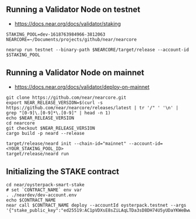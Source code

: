## Running a Validator Node on testnet
- https://docs.near.org/docs/validator/staking
```shell
STAKING_POOL=dev-1618763984966-3812063
NEARCORE=~/Documents/projects/github/near/nearcore

nearup run testnet --binary-path $NEARCORE/target/release --account-id $STAKING_POOL
```

## Running a Validator Node on mainnet
- https://docs.near.org/docs/validator/deploy-on-mainnet
```shell
git clone https://github.com/near/nearcore.git
export NEAR_RELEASE_VERSION=$(curl -s https://github.com/near/nearcore/releases/latest | tr '/" ' '\n' | grep "[0-9]\.[0-9]*\.[0-9]" | head -n 1)
echo $NEAR_RELEASE_VERSION
cd nearcore
git checkout $NEAR_RELEASE_VERSION
cargo build -p neard --release

target/release/neard init --chain-id="mainnet" --account-id=<YOUR_STAKING_POOL_ID>
target/release/neard run
```

## Initializing the STAKE contract
```shell
cd near/oysterpack-smart-stake
# set `CONTRACT_NAME` env var
. ./neardev/dev-account.env
echo $CONTRACT_NAME
near call $CONTRACT_NAME deploy --accountId oysterpack.testnet --args '{"stake_public_key":"ed25519:AC1pVDXsE8sZiLAqLTDa3sD8DH74U5yUDaYKWeBwwyJj"}'
```